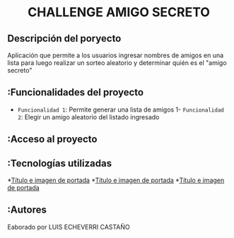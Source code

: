 
<h1 align="center">CHALLENGE AMIGO SECRETO</h1>

<h2>Descripción del poryecto</h2>

<p>Aplicación que permite a los usuarios ingresar nombres de amigos en una lista para luego realizar un sorteo aleatorio y determinar quién es el "amigo secreto"</p>

## :Funcionalidades del proyecto
- `Funcionalidad 1`: Permite generar una lista de amigos 1- `Funcionalidad 2`: Elegir un amigo aleatorio del listado ingresado

## :Acceso al proyecto

## :Tecnologías utilizadas
*[Título e imagen de portada](#HTML)
*[Título e imagen de portada](#CSS)
*[Título e imagen de portada](#JAVASCRIPT)

## :Autores
Eaborado por LUIS ECHEVERRI CASTAÑO
